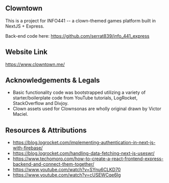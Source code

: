 ## Clowntown

This is a project for INFO441 -- a clown-themed games platform built in NextJS + Express.

Back-end code here: https://github.com/serrat839/info_441_express

## Website Link
https://www.clowntown.me/

## Acknowledgements & Legals

* Basic functionality code was bootstrapped utilizing a variety of starter/boilerplate code from YouTube tutorials, LogRocket, StackOverflow and Divjoy.
* Clown assets used for Clownsonas are wholly original drawn by Victor Maciel.

## Resources & Attributions
* https://blog.logrocket.com/implementing-authentication-in-next-js-with-firebase/
* https://blog.logrocket.com/handling-data-fetching-next-js-useswr/
* https://www.techomoro.com/how-to-create-a-react-frontend-express-backend-and-connect-them-together/
* https://www.youtube.com/watch?v=SYnu6CLKD70
* https://www.youtube.com/watch?v=cUSEWCqe6Ig
